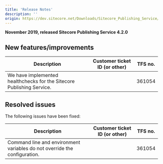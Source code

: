 ```yaml
---
title: 'Release Notes'
description: ''
origin: https://dev.sitecore.net/Downloads/Sitecore_Publishing_Service/42/Sitecore_Publishing_Service_420/Release_Notes
---
```


**November 2019, released Sitecore Publishing Service 4.2.0**

## New features/improvements

| Description                                                            | Customer ticket ID (or other) | TFS no. |
| ---------------------------------------------------------------------- | ----------------------------- | ------- |
| We have implemented healthchecks​ for the Sitecore Publishing Service. |                               | 361054  |

## Resolved issues

The following issues have been fixed:

| Description                                                                   | Customer ticket ID (or other) | TFS no. |
| ----------------------------------------------------------------------------- | ----------------------------- | ------- |
| ​​Command line and environment variables do not override the configuration​​. |                               | 361054  |
